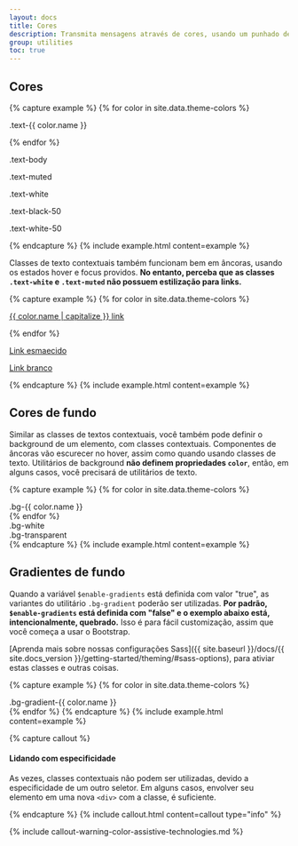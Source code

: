 ```yaml
---
layout: docs
title: Cores
description: Transmita mensagens através de cores, usando um punhado de cores utilitárias. Inclui suporte para estilização de links em estados de hover, também.
group: utilities
toc: true
---
```


## Cores

{% capture example %}
{% for color in site.data.theme-colors %}
<p class="text-{{ color.name }}{% if color.name == "light" %} bg-dark{% endif %}">.text-{{ color.name }}</p>{% endfor %}
<p class="text-body">.text-body</p>
<p class="text-muted">.text-muted</p>
<p class="text-white bg-dark">.text-white</p>
<p class="text-black-50">.text-black-50</p>
<p class="text-white-50 bg-dark">.text-white-50</p>
{% endcapture %}
{% include example.html content=example %}

Classes de texto contextuais também funcionam bem em âncoras, usando os estados hover e focus providos. **No entanto, perceba que as classes `.text-white` e `.text-muted` não possuem estilização para links.**

{% capture example %}
{% for color in site.data.theme-colors %}
<p><a href="#" class="text-{{ color.name }}{% if color.name == "light" %} bg-dark{% endif %}">{{ color.name | capitalize }} link</a></p>{% endfor %}
<p><a href="#" class="text-muted">Link esmaecido</a></p>
<p><a href="#" class="text-white bg-dark">Link branco</a></p>
{% endcapture %}
{% include example.html content=example %}

## Cores de fundo

Similar as classes de textos contextuais, você também pode definir o background de um elemento, com classes contextuais. Componentes de âncoras vão escurecer no hover, assim como quando usando classes de texto. Utilitários de background **não definem propriedades `color`**, então, em alguns casos, você precisará de utilitários de texto.

{% capture example %}
{% for color in site.data.theme-colors %}
<div class="p-3 mb-2 bg-{{ color.name }} {% if color.name == "light" or color.name == "warning" %}text-dark{% else %}text-white{% endif %}">.bg-{{ color.name }}</div>{% endfor %}
<div class="p-3 mb-2 bg-white text-dark">.bg-white</div>
<div class="p-3 mb-2 bg-transparent text-dark">.bg-transparent</div>
{% endcapture %}
{% include example.html content=example %}

## Gradientes de fundo

Quando a variável `$enable-gradients` está definida com valor "true", as variantes do utilitário `.bg-gradient` poderão ser utilizadas. **Por padrão, `$enable-gradients` está definida com "false" e o exemplo abaixo está, intencionalmente, quebrado.** Isso é para fácil customização, assim que você começa a usar o Bootstrap. 

[Aprenda mais sobre nossas configurações Sass]({{ site.baseurl }}/docs/{{ site.docs_version }}/getting-started/theming/#sass-options), para ativiar estas classes e outras coisas.

{% capture example %}
{% for color in site.data.theme-colors %}
<div class="p-3 mb-2 bg-gradient-{{ color.name }} {% if color.name == "light" or color.name == "warning" %}text-dark{% else %}text-white{% endif %}">.bg-gradient-{{ color.name }}</div>{% endfor %}
{% endcapture %}
{% include example.html content=example %}

{% capture callout %}
#### Lidando com especificidade

As vezes, classes contextuais não podem ser utilizadas, devido a especificidade de um outro seletor. Em alguns casos, envolver seu elemento em uma nova `<div>` com a classe, é suficiente.

{% endcapture %}
{% include callout.html content=callout type="info" %}

{% include callout-warning-color-assistive-technologies.md %}
